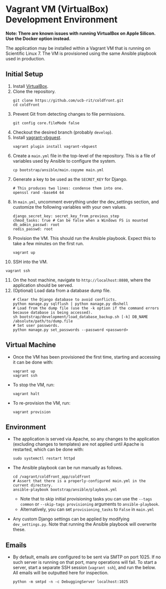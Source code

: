 # Vagrant VM (VirtualBox) Development Environment

<b>Note: There are known issues with running VirtualBox on Apple Silicon. Use the Docker option instead.</b>

The application may be installed within a Vagrant VM that is running on Scientific Linux 7. The VM is provisioned using the same Ansible playbook used in production.

## Initial Setup

1. Install [VirtualBox](https://www.virtualbox.org/).
2. Clone the repository.
   ```
   git clone https://github.com/ucb-rit/coldfront.git
   cd coldfront
   ```
3. Prevent Git from detecting changes to file permissions.
   ```
   git config core.fileMode false
   ```
4. Checkout the desired branch (probably `develop`).
5. Install [vagrant-vbguest](https://github.com/dotless-de/vagrant-vbguest).
   ```
   vagrant plugin install vagrant-vbguest
   ```
6. Create a `main.yml` file in the top-level of the repository. This is a file of variables used by Ansible to configure the system.
   ```
   cp bootstrap/ansible/main.copyme main.yml
   ```
7. Generate a key to be used as the `SECRET_KEY` for Django.
   ```
   # This produces two lines: condense them into one.
   openssl rand -base64 64
   ```
8. In `main.yml`, uncomment everything under the dev_settings section,
and customize the following variables with your own values.
    ```
    django_secret_key: secret_key_from_previous_step 
    chmod_tasks: true # Can be false when a Windows FS is mounted
    db_admin_passwd: root
    redis_passwd: root
    ```
9. Provision the VM. This should run the Ansible playbook. Expect this to take a few minutes on the first run.
   ```
   vagrant up
   ```
10. SSH into the VM.
   ```
   vagrant ssh
   ```
11. On the host machine, navigate to `http://localhost:8880`, where the application should be served.
12. (Optional) Load data from a database dump file.
    ```
    # Clear the Django database to avoid conflicts.
    python manage.py sqlflush | python manage.py dbshell
    # Load from the dump file (use the -k option if the command errors because database is being accessed).
    sh bootstrap/development/load_database_backup.sh [-k] DB_NAME /absolute/path/to/dump.file
    # Set user passwords.
    python manage.py set_passwords --password <password>
    ```


## Virtual Machine

- Once the VM has been provisioned the first time, starting and accessing it can be done with:
  ```
  vagrant up
  vagrant ssh
  ```

- To stop the VM, run:
  ```
  vagrant halt
  ```

- To re-provision the VM, run:
  ```
  vagrant provision
  ```

## Environment

- The application is served via Apache, so any changes to the application (excluding changes to templates) are not applied until Apache is restarted, which can be done with:
  ```
  sudo systemctl restart httpd
  ```
- The Ansible playbook can be run manually as follows.
  ```
  cd /vagrant/coldfront_app/coldfront
  # Assert that there is a properly-configured main.yml in the current directory.
  ansible-playbook bootstrap/ansible/playbook.yml
  ```
  - Note that to skip initial provisioning tasks you can use the `--tags common` or `--skip-tags provisioning` arguments to `ansible-playbook`.
  - Alternatively, you can set `provisioning_tasks` to `False` in `main.yml`

- Any custom Django settings can be applied by modifying `dev_settings.py`. Note that running the Ansible playbook will overwrite these.

## Emails

- By default, emails are configured to be sent via SMTP on port 1025. If no such server is running on that port, many operations will fail. To start a server, start a separate SSH session (`vagrant ssh`), and run the below. All emails will be outputted here for inspection.
  ```
  python -m smtpd -n -c DebuggingServer localhost:1025
  ```
